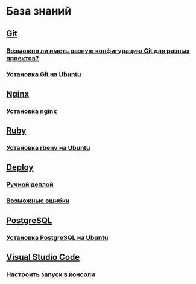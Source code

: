 # База знаний

## [Git](git)
### [Возможно ли иметь разную конфигурацию Git для разных проектов?](git/config.md)
### [Установка Git на Ubuntu](git/install.md)
## [Nginx](nginx)
### [Установка nginx](nginx/install.md)
## [Ruby](ruby/README.md)
### [Установка rbenv на Ubuntu](ruby/install.md)
## [Deploy](deploy/README.md)
### [Ручной деплой](deploy/handmade.md)
### [Возможные ошибки](deploy/emergency.md)
## [PostgreSQL](postgresql/README.md)
### [Установка PostgreSQL на Ubuntu](postgresql/install.md)
## [Visual Studio Code](vscode/README.md)
### [Настроить запуск в консоли](vscode/setting.md)